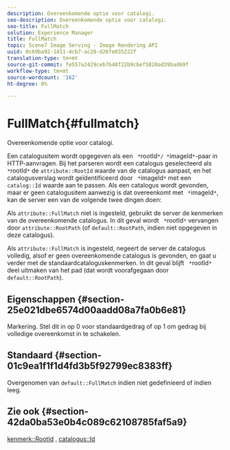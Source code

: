 ```yaml
---
description: Overeenkomende optie voor catalogi.
seo-description: Overeenkomende optie voor catalogi.
seo-title: FullMatch
solution: Experience Manager
title: FullMatch
topic: Scene7 Image Serving - Image Rendering API
uuid: 0c69ba92-1411-4cb7-ac28-d26fe035222f
translation-type: tm+mt
source-git-commit: fe557a2429ceb7b48f22b9cbef5820ad39bad69f
workflow-type: tm+mt
source-wordcount: '162'
ht-degree: 0%

---
```



# FullMatch{#fullmatch}

Overeenkomende optie voor catalogi.

Een catalogusitem wordt opgegeven als een ` *`rootId`*/ *`imageId`*`-paar in HTTP-aanvragen. Bij het parseren wordt een catalogus geselecteerd als ` *`rootId`*` de `attribute::RootId` waarde van de catalogus aanpast, en het catalogusverslag wordt geïdentificeerd door ` *`imageId`*` met een `catalog::Id` waarde aan te passen. Als een catalogus wordt gevonden, maar er geen catalogusitem aanwezig is dat overeenkomt met ` *`imageId`*`, kan de server een van de volgende twee dingen doen:

Als `attribute::FullMatch` niet is ingesteld, gebruikt de server de kenmerken van de overeenkomende catalogus. In dit geval wordt ` *`rootId`*` vervangen door `attribute::RootPath` (of `default::RootPath`, indien niet opgegeven in deze catalogus).

Als `attribute::FullMatch` is ingesteld, negeert de server de catalogus volledig, alsof er geen overeenkomende catalogus is gevonden, en gaat u verder met de standaardcataloguskenmerken. In dit geval blijft ` *`rootId`*` deel uitmaken van het pad (dat wordt voorafgegaan door `default::RootPath`).

## Eigenschappen {#section-25e021dbe6574d00aadd08a7fa0b6e81}

Markering. Stel dit in op 0 voor standaardgedrag of op 1 om gedrag bij volledige overeenkomst in te schakelen.

## Standaard {#section-01c9ea1f1f1d4fd3b5f92799ec8383ff}

Overgenomen van `default::FullMatch` indien niet gedefinieerd of indien leeg.

## Zie ook {#section-42da0ba53e0b4c089c62108785faf5a9}

[kenmerk::RootId](../../../../../is-api/image-catalog/image-serving-api-ref/c-image-catalog-reference/c-attributes-reference/r-rootid.md#reference-13653312925e4a08b90f99961d53f546) ,  [catalogus::Id](/help/aem-is-ir-api/is-api/image-catalog/image-serving-api-ref/c-image-catalog-reference/c-image-svg-data-reference/c-image-data-reference/r-id-cat.md)

